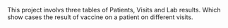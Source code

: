 This project involvs three tables of Patients, Visits and Lab results. Which show cases the result of vaccine on a patient on different visits.
